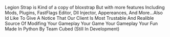 
Legion Strap is Kind of a copy of bloxstrap But with more features Including Mods, Plugins, FastFlags Editor, Dll Injector, Appereances, And More...Also Id Like To Give A Notice That Our Client Is Most Trustable And Realible Source Of Modifing Your Gameplay
Your Game Your Gameplay Your Fun 
Made In Python By Team Cubed 
(Still In Development)

